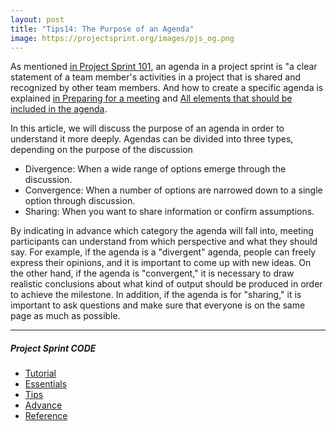 ```yaml
---
layout: post
title: "Tips14: The Purpose of an Agenda"
image: https://projectsprint.org/images/pjs_og.png
---
```


As mentioned [in Project Sprint 101](../tutorial/section1-1.md), an agenda in a project sprint is "a clear statement of a team member's activities in a project that is shared and recognized by other team members. And how to create a specific agenda is explained [in Preparing for a meeting](../tutorial/section3-1.md) and [All elements that should be included in the agenda](../tips/tips8.md).


In this article, we will discuss the purpose of an agenda in order to understand it more deeply. Agendas can be divided into three types, depending on the purpose of the discussion

* Divergence: When a wide range of options emerge through the discussion.
* Convergence: When a number of options are narrowed down to a single option through discussion.
* Sharing: When you want to share information or confirm assumptions.  

By indicating in advance which category the agenda will fall into, meeting participants can understand from which perspective and what they should say. For example, if the agenda is a "divergent" agenda, people can freely express their opinions, and it is important to come up with new ideas. On the other hand, if the agenda is "convergent," it is necessary to draw realistic conclusions about what kind of output should be produced in order to achieve the milestone. In addition, if the agenda is for "sharing," it is important to ask questions and make sure that everyone is on the same page as much as possible.

---

##### Project Sprint CODE
- [Tutorial](../tutorial/index.md)
- [Essentials](../essentials.md)
- [Tips](../tips/index.md)
- [Advance](../advance.md)
- [Reference](../reference.md)
